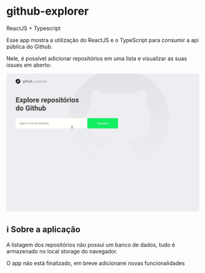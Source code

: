 # github-explorer
ReactJS + Typescript

Esse app mostra a utilização do ReactJS e o TypeScript para consumir a api pública do Github.

Nele, é possível adicionar repositórios em uma lista e visualizar as suas issues em aberto:
<p align="center">
  <img alt="reacjs-concepts demo" src="demo/github-explorer.gif">
</p>

## :information_source: Sobre a aplicação

A listagem dos repositórios não possui um banco de dados, tudo é armazenado no local storage do navegador.

O app não está finalizado, em breve adicionarei novas funcionalidades
